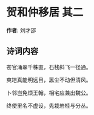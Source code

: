 # 贺和仲移居  其二

**作者**: 刘才邵

## 诗词内容

苍官涌翠千株直，石栈斜飞一径通。

爽垲真能明远目，嚣尘不动但清风。

卜邻岂免烦王翰，相宅应兼出魏公。

终使里名不虚设，先栽岩桂与分丛。

